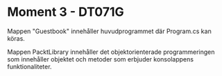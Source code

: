 # Moment 3 - DT071G

Mappen "Guestbook" innehåller huvudprogrammet där Program.cs kan köras. 

Mappen PacktLibrary innehåller det objektorienterade programmeringen som innehåller objektet och metoder som erbjuder konsolappens funktionaliteter. 

